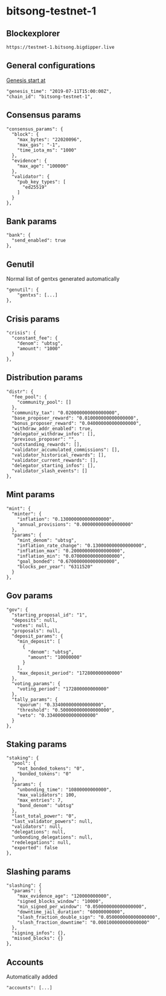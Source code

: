 # bitsong-testnet-1

## Blockexplorer

```
https://testnet-1.bitsong.bigdipper.live
```

## General configurations

[Genesis start at](https://www.timeanddate.com/countdown/generic?p0=1440&iso=20190711T15&year=2019&month=7&day=11&hour=15&min=0&sec=0&msg=bitsong-testnet-1&csz=1)

```
"genesis_time": "2019-07-11T15:00:00Z",
"chain_id": "bitsong-testnet-1",
```

## Consensus params

```
"consensus_params": {
  "block": {
    "max_bytes": "22020096",
    "max_gas": "-1",
    "time_iota_ms": "1000"
  },
  "evidence": {
    "max_age": "100000"
  },
  "validator": {
    "pub_key_types": [
      "ed25519"
    ]
  }
},
```

## Bank params

```
"bank": {
  "send_enabled": true
},
```

## Genutil

Normal list of gentxs generated automatically

```
"genutil": {
    "gentxs": [...]
},
```

## Crisis params

```
"crisis": {
  "constant_fee": {
    "denom": "ubtsg",
    "amount": "1000"
  }
},
```

## Distribution params

```
"distr": {
  "fee_pool": {
    "community_pool": []
  },
  "community_tax": "0.020000000000000000",
  "base_proposer_reward": "0.010000000000000000",
  "bonus_proposer_reward": "0.040000000000000000",
  "withdraw_addr_enabled": true,
  "delegator_withdraw_infos": [],
  "previous_proposer": "",
  "outstanding_rewards": [],
  "validator_accumulated_commissions": [],
  "validator_historical_rewards": [],
  "validator_current_rewards": [],
  "delegator_starting_infos": [],
  "validator_slash_events": []
},
```

## Mint params

```
"mint": {
  "minter": {
    "inflation": "0.130000000000000000",
    "annual_provisions": "0.000000000000000000"
  },
  "params": {
    "mint_denom": "ubtsg",
    "inflation_rate_change": "0.130000000000000000",
    "inflation_max": "0.200000000000000000",
    "inflation_min": "0.070000000000000000",
    "goal_bonded": "0.670000000000000000",
    "blocks_per_year": "6311520"
  }
},
```

## Gov params

```
"gov": {
  "starting_proposal_id": "1",
  "deposits": null,
  "votes": null,
  "proposals": null,
  "deposit_params": {
    "min_deposit": [
      {
        "denom": "ubtsg",
        "amount": "10000000"
      }
    ],
    "max_deposit_period": "172800000000000"
  },
  "voting_params": {
    "voting_period": "172800000000000"
  },
  "tally_params": {
    "quorum": "0.334000000000000000",
    "threshold": "0.500000000000000000",
    "veto": "0.334000000000000000"
  }
},
```

## Staking params

```
"staking": {
  "pool": {
    "not_bonded_tokens": "0",
    "bonded_tokens": "0"
  },
  "params": {
    "unbonding_time": "10800000000000",
    "max_validators": 100,
    "max_entries": 7,
    "bond_denom": "ubtsg"
  },
  "last_total_power": "0",
  "last_validator_powers": null,
  "validators": null,
  "delegations": null,
  "unbonding_delegations": null,
  "redelegations": null,
  "exported": false
},
```

## Slashing params

```
"slashing": {
  "params": {
    "max_evidence_age": "120000000000",
    "signed_blocks_window": "10000",
    "min_signed_per_window": "0.050000000000000000",
    "downtime_jail_duration": "60000000000",
    "slash_fraction_double_sign": "0.050000000000000000",
    "slash_fraction_downtime": "0.000100000000000000"
  },
  "signing_infos": {},
  "missed_blocks": {}
},
```

## Accounts

Automatically added

```
"accounts": [...]
```